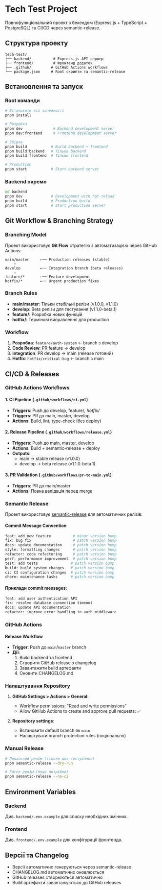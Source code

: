 # Tech Test Project

Повнофункціональний проект з бекендом (Express.js + TypeScript + PostgreSQL) та CI/CD через semantic-release.

## Структура проекту

```
tech-test/
├── backend/          # Express.js API сервер
├── frontend/         # Фронтенд додаток
├── .github/         # GitHub Actions workflows
└── package.json     # Root скрипти та semantic-release
```

## Встановлення та запуск

### Root команди
```bash
# Встановити всі залежності
pnpm install

# Розробка
pnpm dev              # Backend development server
pnpm dev:frontend     # Frontend development server

# Збірка
pnpm build           # Build backend + frontend
pnpm build:backend   # Тільки backend
pnpm build:frontend  # Тільки frontend

# Production
pnpm start           # Start backend server
```

### Backend окремо
```bash
cd backend
pnpm dev             # Development with hot reload
pnpm build           # Production build
pnpm start           # Start production server
```

## Git Workflow & Branching Strategy

### Branching Model
Проект використовує **Git Flow** стратегію з автоматизацією через GitHub Actions:

```
main/master     ←── Production releases (stable)
    ↑
develop         ←── Integration branch (beta releases)
    ↑
feature/*       ←── Feature development
hotfix/*        ←── Urgent production fixes
```

### Branch Rules
- **main/master**: Тільки стабільні релізи (v1.0.0, v1.1.0)
- **develop**: Beta релізи для тестування (v1.1.0-beta.1)
- **feature/**: Розробка нових функцій
- **hotfix/**: Термінові виправлення для production

### Workflow
1. **Розробка**: `feature/auth-system` ← branch з develop
2. **Code Review**: PR feature → develop
3. **Integration**: PR develop → main (release готовий)
4. **Hotfix**: `hotfix/critical-bug` ← branch з main

## CI/CD & Releases

### GitHub Actions Workflows

#### 1. **CI Pipeline** (`.github/workflows/ci.yml`)
- **Triggers**: Push до develop, feature/*, hotfix/*
- **Triggers**: PR до main, master, develop
- **Actions**: Build, lint, type-check (без deploy)

#### 2. **Release Pipeline** (`.github/workflows/release.yml`)
- **Triggers**: Push до main, master, develop
- **Actions**: Build + semantic-release + deploy
- **Outputs**: 
  - main → stable release (v1.0.0)
  - develop → beta release (v1.1.0-beta.1)

#### 3. **PR Validation** (`.github/workflows/pr-to-main.yml`)
- **Triggers**: PR до main/master
- **Actions**: Повна валідація перед merge

### Semantic Release
Проект використовує [semantic-release](https://semantic-release.gitbook.io/) для автоматичних релізів:

#### Commit Message Convention
```bash
feat: add new feature          # minor version bump
fix: bug fix                   # patch version bump  
docs: update documentation     # patch version bump
style: formatting changes      # patch version bump
refactor: code refactoring     # patch version bump
perf: performance improvement  # patch version bump
test: add tests               # patch version bump
build: build system changes   # patch version bump
ci: CI configuration changes  # patch version bump
chore: maintenance tasks      # patch version bump
```

#### Приклади commit messages:
```bash
feat: add user authentication API
fix: resolve database connection timeout
docs: update API documentation
refactor: improve error handling in auth middleware
```

### GitHub Actions

#### Release Workflow
- **Trigger**: Push до `main`/`master` branch
- **Дії**: 
  1. Build backend та frontend
  2. Створити GitHub release з changelog
  3. Завантажити build артефакти
  4. Оновити CHANGELOG.md

### Налаштування Repository

1. **GitHub Settings > Actions > General**:
   - Workflow permissions: "Read and write permissions"
   - Allow GitHub Actions to create and approve pull requests: ✅

2. **Repository settings**:
   - Встановити default branch як `main`
   - Налаштувати branch protection rules (опціонально)

### Manual Release
```bash
# Локальний релім (тільки для тестування)
pnpm semantic-release --dry-run

# Force релім (якщо потрібно)
pnpm semantic-release --no-ci
```

## Environment Variables

### Backend
Див. `backend/.env.example` для списку необхідних змінних.

### Frontend
Див. `frontend/.env.example` для конфігурації фронтенда.

## Версії та Changelog

- Версії автоматично генеруються через semantic-release
- CHANGELOG.md автоматично оновлюється
- GitHub releases створюються автоматично
- Build артефакти завантажуються до GitHub releases